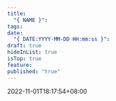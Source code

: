 ```yaml
---
title:
  "{ NAME }": 
tags: 
date:
  "{ DATE:YYYY-MM-DD HH:mm:ss }": 
draft: true
hideInList: true
isTop: true
feature: 
published: "true"
---
```


2022-11-01T18:17:54+08:00
